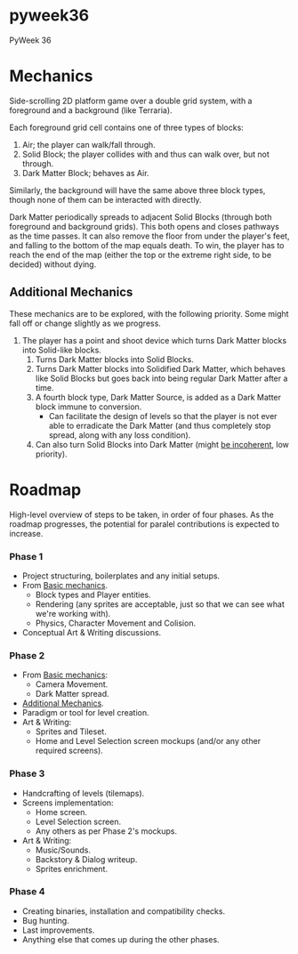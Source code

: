 # pyweek36
PyWeek 36

# Mechanics

Side-scrolling 2D platform game over a double grid system, with a foreground and a background (like Terraria).

Each foreground grid cell contains one of three types of blocks:

1. Air; the player can walk/fall through.
2. Solid Block; the player collides with and thus can walk over, but not through.
3. Dark Matter Block; behaves as Air.

Similarly, the background will have the same above three block types, though none of them can be interacted with directly.

Dark Matter periodically spreads to adjacent Solid Blocks (through both foreground and background grids). This both opens and closes pathways as the time passes. It can also remove the floor from under the player's feet, and falling to the bottom of the map equals death. To win, the player has to reach the end of the map (either the top or the extreme right side, to be decided) without dying.

## Additional Mechanics

These mechanics are to be explored, with the following priority. Some might fall off or change slightly as we progress.

1. The player has a point and shoot device which turns Dark Matter blocks into Solid-like blocks.
    1. Turns Dark Matter blocks into Solid Blocks.
    2. Turns Dark Matter blocks into Solidified Dark Matter, which behaves like Solid Blocks but goes back into being regular Dark Matter after a time.
    3. A fourth block type, Dark Matter Source, is added as a Dark Matter block immune to conversion.
        * Can facilitate the design of levels so that the player is not ever able to erradicate the Dark Matter (and thus completely stop spread, along with any loss condition).
    4. Can also turn Solid Blocks into Dark Matter (might [be incoherent](https://github.com/letsbuilda/pyweek36/pull/12/files#r1328208664), low priority).

# Roadmap

High-level overview of steps to be taken, in order of four phases. As the roadmap progresses, the potential for paralel contributions is expected to increase.

### Phase 1
- Project structuring, boilerplates and any initial setups.
- From [Basic mechanics](#mechanics).
    - Block types and Player entities.
    - Rendering (any sprites are acceptable, just so that we can see what we're working with).
    - Physics, Character Movement and Colision.
- Conceptual Art & Writing discussions.

### Phase 2
- From [Basic mechanics](#mechanics):
    - Camera Movement.
    - Dark Matter spread.
- [Additional Mechanics](#additional-mechanics).
- Paradigm or tool for level creation.
- Art & Writing:
    - Sprites and Tileset.
    - Home and Level Selection screen mockups (and/or any other required screens).

### Phase 3
- Handcrafting of levels (tilemaps).
- Screens implementation:
    - Home screen.
    - Level Selection screen.
    - Any others as per Phase 2's mockups.
- Art & Writing:
    - Music/Sounds.
    - Backstory & Dialog writeup.
    - Sprites enrichment.

### Phase 4
- Creating binaries, installation and compatibility checks.
- Bug hunting.
- Last improvements.
- Anything else that comes up during the other phases.
